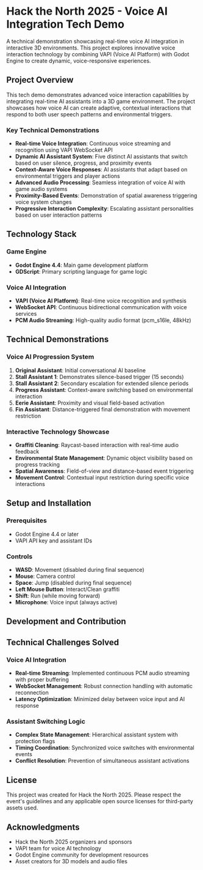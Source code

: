 # Hack the North 2025 - Voice AI Integration Tech Demo

A technical demonstration showcasing real-time voice AI integration in interactive 3D environments. This project explores innovative voice interaction technology by combining VAPI (Voice AI Platform) with Godot Engine to create dynamic, voice-responsive experiences.

## Project Overview

This tech demo demonstrates advanced voice interaction capabilities by integrating real-time AI assistants into a 3D game environment. The project showcases how voice AI can create adaptive, contextual interactions that respond to both user speech patterns and environmental triggers.

### Key Technical Demonstrations

- **Real-time Voice Integration**: Continuous voice streaming and recognition using VAPI WebSocket API
- **Dynamic AI Assistant System**: Five distinct AI assistants that switch based on user silence, progress, and proximity events
- **Context-Aware Voice Responses**: AI assistants that adapt based on environmental triggers and player actions
- **Advanced Audio Processing**: Seamless integration of voice AI with game audio systems
- **Proximity-Based Events**: Demonstration of spatial awareness triggering voice system changes
- **Progressive Interaction Complexity**: Escalating assistant personalities based on user interaction patterns

## Technology Stack

### Game Engine
- **Godot Engine 4.4**: Main game development platform
- **GDScript**: Primary scripting language for game logic

### Voice AI Integration
- **VAPI (Voice AI Platform)**: Real-time voice recognition and synthesis
- **WebSocket API**: Continuous bidirectional communication with voice services
- **PCM Audio Streaming**: High-quality audio format (pcm_s16le, 48kHz)

## Technical Demonstrations

### Voice AI Progression System

1. **Original Assistant**: Initial conversational AI baseline
2. **Stall Assistant 1**: Demonstrates silence-based trigger (15 seconds)
3. **Stall Assistant 2**: Secondary escalation for extended silence periods
4. **Progress Assistant**: Context-aware switching based on environmental interaction
5. **Eerie Assistant**: Proximity and visual field-based activation
6. **Fin Assistant**: Distance-triggered final demonstration with movement restriction

### Interactive Technology Showcase

- **Graffiti Cleaning**: Raycast-based interaction with real-time audio feedback
- **Environmental State Management**: Dynamic object visibility based on progress tracking
- **Spatial Awareness**: Field-of-view and distance-based event triggering
- **Movement Control**: Contextual input restriction during specific voice interactions

## Setup and Installation

### Prerequisites
- Godot Engine 4.4 or later
- VAPI API key and assistant IDs

### Controls
- **WASD**: Movement (disabled during final sequence)
- **Mouse**: Camera control
- **Space**: Jump (disabled during final sequence)
- **Left Mouse Button**: Interact/Clean graffiti
- **Shift**: Run (while moving forward)
- **Microphone**: Voice input (always active)

## Development and Contribution

## Technical Challenges Solved

### Voice AI Integration
- **Real-time Streaming**: Implemented continuous PCM audio streaming with proper buffering
- **WebSocket Management**: Robust connection handling with automatic reconnection
- **Latency Optimization**: Minimized delay between voice input and AI response

### Assistant Switching Logic
- **Complex State Management**: Hierarchical assistant system with protection flags
- **Timing Coordination**: Synchronized voice switches with environmental events
- **Conflict Resolution**: Prevention of simultaneous assistant activations

## License

This project was created for Hack the North 2025. Please respect the event's guidelines and any applicable open source licenses for third-party assets used.

## Acknowledgments

- Hack the North 2025 organizers and sponsors
- VAPI team for voice AI technology
- Godot Engine community for development resources
- Asset creators for 3D models and audio files